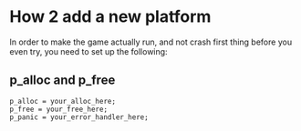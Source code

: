 # How 2 add a new platform

In order to make the game actually run, and not crash first thing before you even try, you need to set up the following:

## p_alloc and p_free

    p_alloc = your_alloc_here;
    p_free = your_free_here;
    p_panic = your_error_handler_here;
